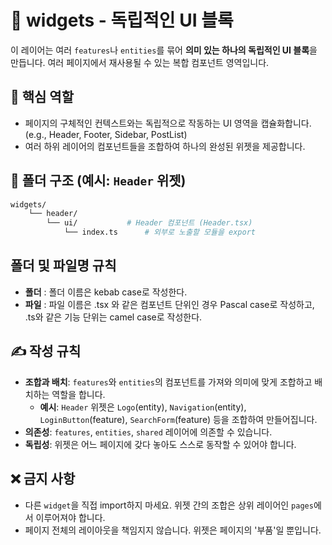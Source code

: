 # 🧩 widgets - 독립적인 UI 블록

이 레이어는 여러 `features`나 `entities`를 묶어 **의미 있는 하나의 독립적인 UI 블록**을 만듭니다. 여러 페이지에서 재사용될 수 있는 복합 컴포넌트 영역입니다.

## 🎯 핵심 역할

- 페이지의 구체적인 컨텍스트와는 독립적으로 작동하는 UI 영역을 캡슐화합니다. (e.g., Header, Footer, Sidebar, PostList)
- 여러 하위 레이어의 컴포넌트들을 조합하여 하나의 완성된 위젯을 제공합니다.

## 📁 폴더 구조 (예시: `Header` 위젯)

```bash
widgets/
    └── header/
        └── ui/           # Header 컴포넌트 (Header.tsx)
            └── index.ts      # 외부로 노출할 모듈을 export
```

## 폴더 및 파일명 규칙

- **폴더** : 폴더 이름은 kebab case로 작성한다.
- **파일** : 파일 이름은 .tsx 와 같은 컴포넌트 단위인 경우 Pascal case로 작성하고, .ts와 같은 기능 단위는 camel case로 작성한다.

## ✍️ 작성 규칙

- **조합과 배치**: `features`와 `entities`의 컴포넌트를 가져와 의미에 맞게 조합하고 배치하는 역할을 합니다.
  - **예시**: `Header` 위젯은 `Logo`(entity), `Navigation`(entity), `LoginButton`(feature), `SearchForm`(feature) 등을 조합하여 만들어집니다.
- **의존성**: `features`, `entities`, `shared` 레이어에 의존할 수 있습니다.
- **독립성**: 위젯은 어느 페이지에 갖다 놓아도 스스로 동작할 수 있어야 합니다.

## ❌ 금지 사항

- 다른 `widget`을 직접 import하지 마세요. 위젯 간의 조합은 상위 레이어인 `pages`에서 이루어져야 합니다.
- 페이지 전체의 레이아웃을 책임지지 않습니다. 위젯은 페이지의 '부품'일 뿐입니다.
